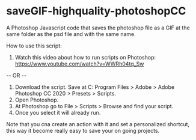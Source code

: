 # saveGIF-highquality-photoshopCC
A Photoshop Javascript code that saves the photoshop file as a GIF at the same folder as the psd file and with the same name. 

How to use this script:

1. Watch this video about how to run scripts on Photoshop: https://www.youtube.com/watch?v=WWRh04tq_Sw

-- OR --

1. Download the script. Save at C: Program Files > Adobe > Adobe Photoshop CC 2020 > Presets > Scripts. 
2. Open Photoshop. 
3. At Photoshop go to File > Scripts > Browse and find your script. 
4. Once you select it will already run. 

Note that you cna create an action with it and set a personalized shortcut, this way it become really easy to save your on going projects.
